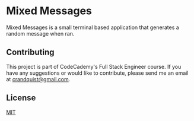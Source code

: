 # Mixed Messages

Mixed Messages is a small terminal based application that generates a random message when ran.

## Contributing

This project is part of CodeCademy's Full Stack Engineer course. If you have any suggestions or would like to contribute, please send me an email at crandquist@gmail.com.

## License

[MIT](https://choosealicense.com/licenses/mit/)
